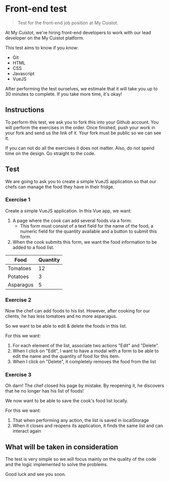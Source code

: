 # Front-end test

> Test for the front-end job position at My Cuistot.

At My Cuistot, we're hiring front-end developers to work with our lead developer on the My Cuistot platform.

This test aims to know if you know:

- Git
- HTML
- CSS
- Javascript
- VueJS

After performing the test ourselves, we estimate that it will take you up to 30 minutes to complete. If you take more time, it's okay!

## Instructions

To perform this test, we ask you to fork this into your Github account. You will perform the exercises in the order. Once finished, push your work in your fork and send us the link of it. Your fork must be public so we can see it.

If you can not do all the exercises it does not matter. Also, do not spend time on the design. Go straight to the code.

## Test

We are going to ask you to create a simple VueJS application so that our chefs can manage the food they have in their fridge.

### Exercise 1

Create a simple VueJS application.
In this Vue app, we want:

1) A page where the cook can add several foods via a form:
    - This form must consist of a text field for the name of the food, a numeric field for the quantity available and a button to submit this form.
2) When the cook submits this form, we want the food information to be added to a food list.

| Food         | Quantity |
|-----------------|----------|
| Tomatoes         | 12       |
| Potatoes | 3        |
| Asparagus        | 5        |

### Exercise 2

Now the chef can add foods to his list. However, after cooking for our clients, he has less tomatoes and no more asparagus.

So we want to be able to edit & delete the foods in this list.

For this we want:

1) For each element of the list, associate two actions "Edit" and "Delete".
2) When I click on "Edit", I want to have a modal with a form to be able to edit the name and the quantity of food for this item.
3) When I click on "Delete", it completely removes the food from the list

### Exercise 3

Oh darn! The chef closed his page by mistake. By reopening it, he discovers that he no longer has his list of foods!

We now want to be able to save the cook's food list locally.

For this we want:

1) That when performing any action, the list is saved in localStorage
2) When it closes and reopens its application, it finds the same list and can interact again

## What will be taken in consideration

The test is very simple so we will focus mainly on the quality of the code and the logic implemented to solve the problems.

Good luck and see you soon.
